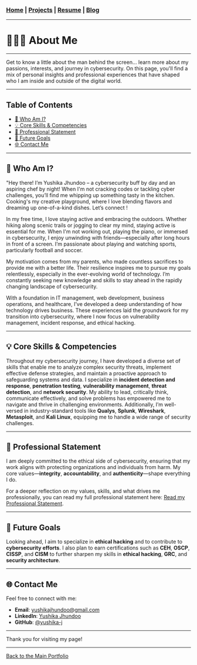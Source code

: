 ### [Home](index.md) | [Projects](Projects.md) | [Resume](CyberSecurity_Resume.pdf) | [Blog](blog.md)

---

# 👨🏽‍💻 About Me

---
Get to know a little about the man behind the screen... learn more about my passions, interests, and journey in cybersecurity. On this page, you'll find a mix of personal insights and professional experiences that have shaped who I am inside and outside of the digital world.

---

## Table of Contents
- [🤔 Who Am I?](#-who-am-i)
- [💡 Core Skills & Competencies](#-core-skills--competencies)
- [📄 Professional Statement](#-professional-statement)
- [🚀 Future Goals](#-future-goals)
- [🌐 Contact Me](#-contact-me)

---

## 🤔 Who Am I?

"Hey there! I’m Yushika Jhundoo – a cybersecurity buff by day and an aspiring chef by night! When I'm not cracking codes or tackling cyber challenges, you’ll find me whipping up something tasty in the kitchen. Cooking's my creative playground, where I love blending flavors and dreaming up one-of-a-kind dishes. Let’s connect !

In my free time, I love staying active and embracing the outdoors. Whether hiking along scenic trails or jogging to clear my mind, staying active is essential for me. When I'm not working out, playing the piano, or immersed in cybersecurity, I enjoy unwinding with friends—especially after long hours in front of a screen. I’m passionate about playing and watching sports, particularly football and soccer.

My motivation comes from my parents, who made countless sacrifices to provide me with a better life. Their resilience inspires me to pursue my goals relentlessly, especially in the ever-evolving world of technology. I’m constantly seeking new knowledge and skills to stay ahead in the rapidly changing landscape of cybersecurity.

With a foundation in IT management, web development, business operations, and healthcare, I’ve developed a deep understanding of how technology drives business. These experiences laid the groundwork for my transition into cybersecurity, where I now focus on vulnerability management, incident response, and ethical hacking.

---

## 💡 Core Skills & Competencies

Throughout my cybersecurity journey, I have developed a diverse set of skills that enable me to analyze complex security threats, implement effective defense strategies, and maintain a proactive approach to safeguarding systems and data. I specialize in **incident detection and response**, **penetration testing**, **vulnerability management**, **threat detection**, and **network security**. My ability to lead, critically think, communicate effectively, and solve problems has empowered me to navigate and thrive in challenging environments. Additionally, I’m well-versed in industry-standard tools like **Qualys**, **Splunk**, **Wireshark**, **Metasploit**, and **Kali Linux**, equipping me to handle a wide range of security challenges.

---

## 📄 Professional Statement

I am deeply committed to the ethical side of cybersecurity, ensuring that my work aligns with protecting organizations and individuals from harm. My core values—**integrity**, **accountability**, and **authenticity**—shape everything I do.

For a deeper reflection on my values, skills, and what drives me professionally, you can read my full professional statement here: [Read my Professional Statement](Professional_Statement.md).

---

## 🚀 Future Goals

Looking ahead, I aim to specialize in **ethical hacking** and to contribute to **cybersecurity efforts**. I also plan to earn certifications such as **CEH**, **OSCP**, **CISSP**, and **CISM** to further sharpen my skills in **ethical hacking**, **GRC**, and **security architecture**.

---

## 🌐 Contact Me

Feel free to connect with me:

- **Email**: yushikajhundoo@gmail.com
- **LinkedIn**: [Yushika Jhundoo](https://www.linkedin.com/in/yushika-jhundoo/)  
- **GitHub**: [@yushika-j](https://github.com/yushika-j)  

---

Thank you for visiting my page!

---

[Back to the Main Portfolio](index.md)
